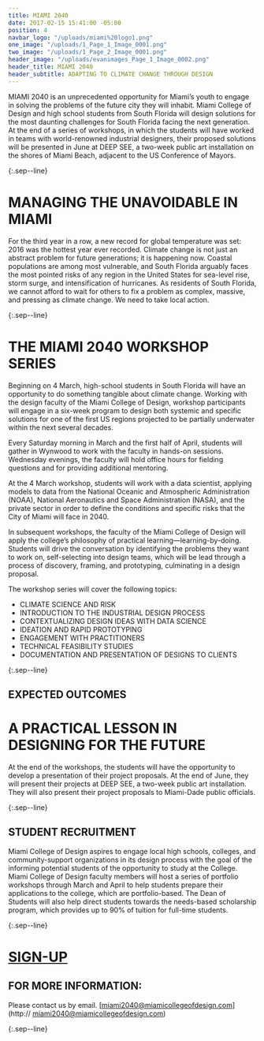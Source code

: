 ```yaml
---
title: MIAMI 2040
date: 2017-02-15 15:41:00 -05:00
position: 4
navbar_logo: "/uploads/miami%20logo1.png"
one_image: "/uploads/1_Page_1_Image_0001.png"
two_image: "/uploads/1_Page_2_Image_0001.png"
header_image: "/uploads/evanimages_Page_1_Image_0002.png"
header_title: MIAMI 2040
header_subtitle: ADAPTING TO CLIMATE CHANGE THROUGH DESIGN
---
```


MIAMI 2040 is an unprecedented opportunity for Miami’s youth to engage in solving the problems of the future city they will inhabit. Miami College of Design and high school students from South Florida will design solutions for the most daunting challenges for South Florida facing the next generation. At the end of a series of workshops, in which the students will have worked in teams with world-renowned industrial designers, their proposed solutions will be presented in June at DEEP SEE, a two-week public art installation on the shores of Miami Beach, adjacent to the US Conference of Mayors.

{:.sep--line}

# MANAGING THE UNAVOIDABLE IN MIAMI #

For the third year in a row, a new record for global temperature was set: 2016 was the hottest year ever recorded. Climate change is not just an abstract problem for future generations; it is happening now. Coastal populations are among most vulnerable, and South Florida arguably faces the most pointed risks of any region in the United States for sea-level rise, storm surge, and intensification of hurricanes. As residents of South Florida, we cannot afford to wait for others to fix a problem as complex, massive, and pressing as climate change. We need to take local action.

{:.sep--line}

# THE MIAMI 2040 WORKSHOP SERIES #

Beginning on 4 March, high-school students in South Florida will have an opportunity to do something tangible about climate change. Working with the design faculty of the Miami College of Design, workshop participants will engage in a six-week program to design both systemic and specific solutions for one of the first US regions projected to be partially underwater within the next several decades.

Every Saturday morning in March and the first half of April, students will gather in Wynwood to work with the faculty in hands-on sessions. Wednesday evenings, the faculty will hold office hours for fielding questions and for providing additional mentoring.

At the 4 March workshop, students will work with a data scientist, applying models to data from the National Oceanic and Atmospheric Administration (NOAA), National Aeronautics and Space Administration (NASA), and the private sector in order to define the conditions and specific risks that the City of Miami will face in 2040.

In subsequent workshops, the faculty of the Miami College of Design will apply the college’s philosophy of practical learning—learning-by-doing. Students will drive the conversation by identifying the problems they want to work on, self-selecting into design teams, which will be lead through a process of discovery, framing, and prototyping, culminating in a design proposal.

The workshop series will cover the following topics:

* CLIMATE SCIENCE AND RISK 
* INTRODUCTION TO THE INDUSTRIAL DESIGN PROCESS
* CONTEXTUALIZING DESIGN IDEAS WITH DATA SCIENCE
* IDEATION AND RAPID PROTOTYPING
* ENGAGEMENT WITH PRACTITIONERS
* TECHNICAL FEASIBILITY STUDIES
* DOCUMENTATION AND PRESENTATION OF DESIGNS TO CLIENTS

{:.sep--line}

## EXPECTED OUTCOMES ##

# A PRACTICAL LESSON IN DESIGNING FOR THE FUTURE #

At the end of the workshops, the students will have the opportunity to develop a presentation of their project proposals. At the end of June, they will present their projects at DEEP SEE, a two-week public art installation. They will also present their project proposals to Miami-Dade public officials.

{:.sep--line}

## STUDENT RECRUITMENT ##

Miami College of Design aspires to engage local high schools, colleges, and community-support organizations in its design process with the goal of the informing potential students of the opportunity to study at the College. Miami College of Design faculty members will host a series of portfolio workshops through March and April to help students prepare their applications to the college, which are portfolio-based. The Dean of Students will also help direct students towards the needs-based scholarship program, which provides up to 90% of tuition for full-time students.

{:.sep--line}

# [SIGN-UP](http://twitter.us13.list-manage.com/subscribe?u=22ea9a71440103660b3899d3f&id=47b7cdb8f6)

## FOR MORE INFORMATION: ##

Please contact us by email.
  [miami2040@miamicollegeofdesign.com](http:// miami2040@miamicollegeofdesign.com)

{:.sep--line}